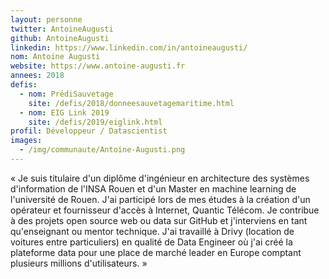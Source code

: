 ```yaml
---
layout: personne
twitter: AntoineAugusti
github: AntoineAugusti
linkedin: https://www.linkedin.com/in/antoineaugusti/
nom: Antoine Augusti
website: https://www.antoine-augusti.fr
annees: 2018
defis:
  - nom: PrédiSauvetage
    site: /defis/2018/donneesauvetagemaritime.html
  - nom: EIG Link 2019
    site: /defis/2019/eiglink.html
profil: Développeur / Datascientist
images:
  - /img/communaute/Antoine-Augusti.png
---
```


« Je suis titulaire d'un diplôme d'ingénieur en architecture des
systèmes d'information de l'INSA Rouen et d'un Master en machine
learning de l'université de Rouen. J'ai participé lors de mes études à
la création d'un opérateur et fournisseur d'accès à Internet, Quantic
Télécom. Je contribue à des projets open source web ou data sur GitHub
et j'interviens en tant qu'enseignant ou mentor technique. J'ai
travaillé à Drivy (location de voitures entre particuliers) en qualité
de Data Engineer où j'ai créé la plateforme data pour une place de
marché leader en Europe comptant plusieurs millions d'utilisateurs.  »
